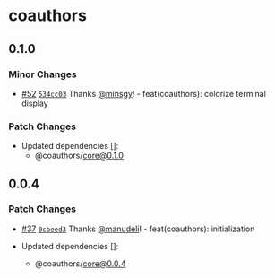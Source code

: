 # coauthors

## 0.1.0

### Minor Changes

- [#52](https://github.com/coauthors/coauthors/pull/52) [`534cc03`](https://github.com/coauthors/coauthors/commit/534cc038551fde4c42bbc14ab3bd93f898f30598) Thanks [@minsgy](https://github.com/minsgy)! - feat(coauthors): colorize terminal display

### Patch Changes

- Updated dependencies []:
  - @coauthors/core@0.1.0

## 0.0.4

### Patch Changes

- [#37](https://github.com/coauthors/coauthors/pull/37) [`0cbeed3`](https://github.com/coauthors/coauthors/commit/0cbeed3eade7cc09a27d59d0e4966eddeca96e52) Thanks [@manudeli](https://github.com/manudeli)! - feat(coauthors): initialization

- Updated dependencies []:
  - @coauthors/core@0.0.4
